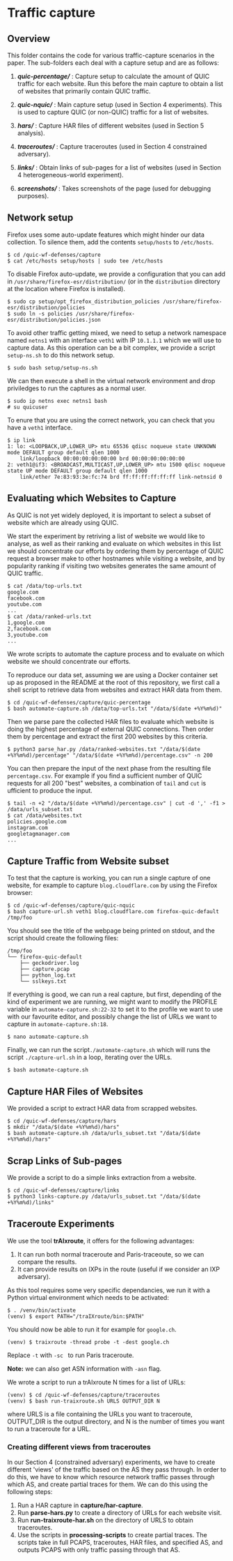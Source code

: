 # Traffic capture

## Overview

This folder contains the code for various traffic-capture scenarios in the paper. The sub-folders each deal with a capture setup and are as follows:

1. ***quic-percentage/*** : Capture setup to calculate the amount of QUIC traffic for each website. Run this before the main capture to obtain a list of websites that primarily contain QUIC traffic.

2. ***quic-nquic/*** : Main capture setup (used in Section 4 experiments). This is used to capture QUIC (or non-QUIC) traffic for a list of websites.

3. ***hars/*** : Capture HAR files of different websites (used in Section 5 analysis).

4. ***traceroutes/*** : Capture traceroutes (used in Section 4 constrained adversary).

5. ***links/*** : Obtain links of sub-pages for a list of websites (used in Section 4 heterogeneous-world experiment).

6. ***screenshots/*** : Takes screenshots of the page (used for debugging purposes).


## Network setup

Firefox uses some auto-update features which might hinder our data collection. To silence them, add the contents `setup/hosts` to `/etc/hosts`.

```
$ cd /quic-wf-defenses/capture
$ cat /etc/hosts setup/hosts | sudo tee /etc/hosts
```

To disable Firefox auto-update, we provide a configuration that you can add in `/usr/share/firefox-esr/distribution/` (or in the `distribution` directory at the location where Firefox is installed).

```
$ sudo cp setup/opt_firefox_distribution_policies /usr/share/firefox-esr/distribution/policies
$ sudo ln -s policies /usr/share/firefox-esr/distribution/policies.json
```

To avoid other traffic getting mixed, we need to setup a network namespace named `netns1` with an interface `veth1` with IP `10.1.1.1` which we will use to capture data.
As this operation can be a bit complex, we provide a script `setup-ns.sh` to do this network setup.

```
$ sudo bash setup/setup-ns.sh
```

We can then execute a shell in the virtual network environment and drop priviledges to run the captures as a normal user.

```
$ sudo ip netns exec netns1 bash
# su quicuser
```

To enure that you are using the correct network, you can check that you have a `veth1` interface.

```
$ ip link
1: lo: <LOOPBACK,UP,LOWER_UP> mtu 65536 qdisc noqueue state UNKNOWN mode DEFAULT group default qlen 1000
    link/loopback 00:00:00:00:00:00 brd 00:00:00:00:00:00
2: veth1@if3: <BROADCAST,MULTICAST,UP,LOWER_UP> mtu 1500 qdisc noqueue state UP mode DEFAULT group default qlen 1000
    link/ether 7e:83:93:3e:fc:74 brd ff:ff:ff:ff:ff:ff link-netnsid 0
```

## Evaluating which Websites to Capture

As QUIC is not yet widely deployed, it is important to select a subset of website which are already using QUIC.

We start the experiment by retriving a list of website we would like to analyse, as well as their ranking and evaluate on which websites in this list we should concentrate our efforts by ordering them by percentage of QUIC request a browser make to other hostnames while visiting a website, and by popularity ranking if visiting two websites generates the same amount of QUIC traffic.

```
$ cat /data/top-urls.txt
google.com
facebook.com
youtube.com
...
$ cat /data/ranked-urls.txt
1,google.com
2,facebook.com
3,youtube.com
...
```

We wrote scripts to automate the capture process and to evaluate on which website we should concentrate our efforts.

To reproduce our data set, assuming we are using a Docker container set up as proposed in the README at the root of this repository, we first call a shell script to retrieve data from websites and extract HAR data from them.

```
$ cd /quic-wf-defenses/capture/quic-percentage
$ bash automate-capture.sh /data/top-urls.txt "/data/$(date +%Y%m%d)"
```

Then we parse pare the collected HAR files to evaluate which website is doing the highest percentage of external QUIC connections. Then order them by percentage and extract the first 200 websites by this criteria.

```
$ python3 parse_har.py /data/ranked-websites.txt "/data/$(date +%Y%m%d)/percentage" "/data/$(date +%Y%m%d)/percentage.csv" -n 200
```

You can then prepare the input of the next phase from the resulting file `percentage.csv`.
For example if you find a sufficient number of QUIC requests for all 200 "best" websites, a combination of `tail` and `cut` is ufficient to produce the input.

```
$ tail -n +2 "/data/$(date +%Y%m%d)/percentage.csv" | cut -d ',' -f1 > /data/urls_subset.txt
$ cat /data/websites.txt
policies.google.com
instagram.com
googletagmanager.com
...
```

## Capture Traffic from Website subset

To test that the capture is working, you can run a single capture of one website, for example to capture `blog.cloudflare.com` by using the Firefox browser:

```
$ cd /quic-wf-defenses/capture/quic-nquic
$ bash capture-url.sh veth1 blog.cloudflare.com firefox-quic-default /tmp/foo
```

You should see the title of the webpage being printed on stdout, and the script should create the following files:

```
/tmp/foo
└── firefox-quic-default
    ├── geckodriver.log
    ├── capture.pcap
    ├── python_log.txt
    └── sslkeys.txt
```

If everything is good, we can run a real capture, but first, depending of the kind of experiment we are running, we might want to modify the PROFILE variable in `automate-capture.sh:22-32` to set it to the profile we want to use with our favourite editor, and possibly change the list of URLs we want to capture in `automate-capture.sh:18`.

```
$ nano automate-capture.sh
```

Finally, we can run the script`./automate-capture.sh` which will runs the script `./capture-url.sh` in a loop, iterating over the URLs.

```
$ bash automate-capture.sh
```

## Capture HAR Files of Websites

We provided a script to extract HAR data from scrapped websites.

```
$ cd /quic-wf-defenses/capture/hars
$ mkdir "/data/$(date +%Y%m%d)/hars"
$ bash automate-capture.sh /data/urls_subset.txt "/data/$(date +%Y%m%d)/hars"
```

## Scrap Links of Sub-pages

We provide a script to do a simple links extraction from a website.

```
$ cd /quic-wf-defenses/capture/links
$ python3 links-capture.py /data/urls_subset.txt "/data/$(date +%Y%m%d)/links"
```

## Traceroute Experiments

We use the tool **trAIxroute**, it offers for the following advantages:
1. It can run both normal traceroute and Paris-traceoute, so we can compare the results.
2. It can provide results on IXPs in the route (useful if we consider an IXP adversary).

As this tool requires some very specific dependancies, we run it with a Python virtual environment which needs to be activated:

```
$ . /venv/bin/activate
(venv) $ export PATH="/traIXroute/bin:$PATH"
```

You should now be able to run it for example for `google.ch`.
```
(venv) $ traixroute -thread probe -t -dest google.ch
```

Replace `-t` with `-sc ` to run Paris traceroute.

**Note:** we can also get ASN information with `-asn` flag.

We wrote a script to run a trAIxroute N times for a list of URLs:

```
(venv) $ cd /quic-wf-defenses/capture/traceroutes
(venv) $ bash run-traixroute.sh URLS OUTPUT_DIR N
```

where URLS is a file containing the URLs you want to traceroute, OUTPUT_DIR is the output directory, and N is the number of times you want to run a traceroute for a URL.

### Creating different views from traceroutes

In our Section 4 (constrained adversary) experiments, we have to create different 'views' of the traffic based on the AS they pass through. In order to do this, we have to know which resource network traffic passes through which AS, and create partial traces for them. We can do this using the following steps:

1. Run a HAR capture in **capture/har-capture**.
2. Run **parse-hars.py** to create a directory of URLs for each website visit.
3. Run **run-traixroute-har.sh** on the directory of URLS to obtain traceroutes.
4. Use the scripts in **processing-scripts** to create partial traces. The scripts take in full PCAPS, traceroutes, HAR files, and specified AS, and outputs PCAPS with only traffic passing through that AS.

